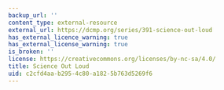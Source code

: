 ```yaml
---
backup_url: ''
content_type: external-resource
external_url: https://dcmp.org/series/391-science-out-loud
has_external_licence_warning: true
has_external_license_warning: true
is_broken: ''
license: https://creativecommons.org/licenses/by-nc-sa/4.0/
title: Science Out Loud
uid: c2cfd4aa-b295-4c80-a182-5b763d5269f6
---
```

